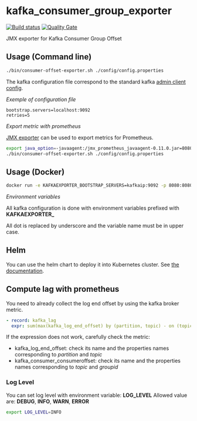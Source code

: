 # kafka_consumer_group_exporter

[![Build status](https://travis-ci.org/GuillaumeWaignier/kafka_consumer_group_exporter.svg?branch=master)](https://travis-ci.org/GuillaumeWaignier/kafka_consumer_group_exporter) [![Quality Gate](https://sonarcloud.io/api/project_badges/measure?project=org.ianitrix.kafka%3Aconsumer-offset-exporter&metric=alert_status)](https://sonarcloud.io/dashboard/index/org.ianitrix.kafka:consumer-offset-exporter)


JMX exporter for Kafka Consumer Group Offset

## Usage (Command line)

```bash
./bin/consumer-offset-exporter.sh ./config/config.properties
```

The kafka configuration file correspond to the standard kafka [admin client config](https://kafka.apache.org/documentation/#adminclientconfigs).


_Exemple of configuration file_

```properties
bootstrap.servers=localhost:9092
retries=5
```

_Export metric with prometheus_

[JMX exporter](https://github.com/prometheus/jmx_exporter) can be used to export metrics for Prometheus.

```bash
export java_option=-javaagent:/jmx_prometheus_javaagent-0.11.0.jar=8080:/config/prometheus-exporter.yml
./bin/consumer-offset-exporter.sh ./config/config.properties
```

## Usage (Docker)

```bash
docker run -e KAFKAEXPORTER_BOOTSTRAP_SERVERS=kafkaip:9092 -p 8080:8080 ianitrix/kafka-consumer-group-exporter:v0.0.2
```

_Environment variables_

All kafka configuration is done with environment variables prefixed with **KAFKAEXPORTER_**

All dot is replaced by underscore and the variable name must be in upper case.

## Helm

You can use the helm chart to deploy it into Kubernetes cluster.
See [the documentation](https://github.com/GuillaumeWaignier/kafka_consumer_group_exporter_helm_charts). 


## Compute lag with prometheus

You need to already collect the log end offset by using the kafka broker metric.

```yaml
- record: kafka_lag
  expr: sum(max(kafka_log_end_offset) by (partition, topic) - on (topic, partition) group_right kafka_consumer_consumeroffset) by (topic, groupid)
```

If the expression does not work, carefully check the metric:
- kafka_log_end_offset: check its name and the properties names corresponding to *partition* and *topic*
- kafka_consumer_consumeroffset: check its name and the properties names corresponding to *topic* and *groupid*

### Log Level

You can set log level with environment variable: **LOG_LEVEL**
Allowed value are: **DEBUG**, **INFO**, **WARN**, **ERROR**

```bash
export LOG_LEVEL=INFO
```
